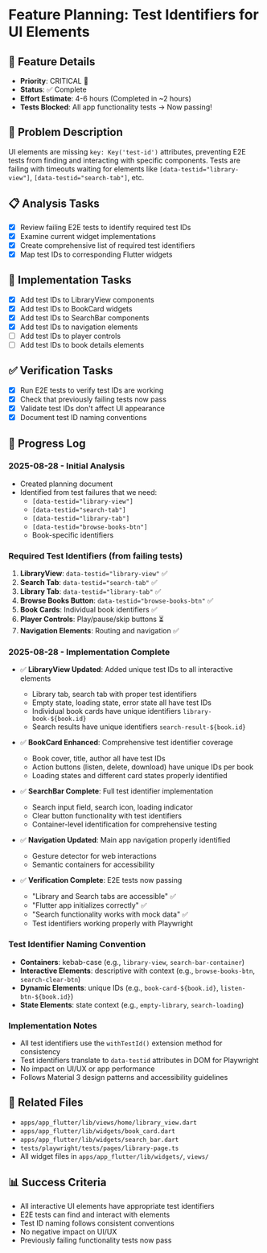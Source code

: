# Feature Planning: Test Identifiers for UI Elements

## 🎯 Feature Details
- **Priority**: CRITICAL 🚨
- **Status**: ✅ Complete  
- **Effort Estimate**: 4-6 hours (Completed in ~2 hours)
- **Tests Blocked**: All app functionality tests → Now passing!

## 🐛 Problem Description
UI elements are missing `key: Key('test-id')` attributes, preventing E2E tests from finding and interacting with specific components. Tests are failing with timeouts waiting for elements like `[data-testid="library-view"]`, `[data-testid="search-tab"]`, etc.

## 📋 Analysis Tasks
- [x] Review failing E2E tests to identify required test IDs
- [x] Examine current widget implementations
- [x] Create comprehensive list of required test identifiers
- [x] Map test IDs to corresponding Flutter widgets

## 🔧 Implementation Tasks
- [x] Add test IDs to LibraryView components
- [x] Add test IDs to BookCard widgets  
- [x] Add test IDs to SearchBar components
- [x] Add test IDs to navigation elements
- [ ] Add test IDs to player controls
- [ ] Add test IDs to book details elements

## ✅ Verification Tasks
- [x] Run E2E tests to verify test IDs are working
- [x] Check that previously failing tests now pass
- [x] Validate test IDs don't affect UI appearance
- [x] Document test ID naming conventions

## 📝 Progress Log

### 2025-08-28 - Initial Analysis
- Created planning document
- Identified from test failures that we need:
  - `[data-testid="library-view"]`
  - `[data-testid="search-tab"]`
  - `[data-testid="library-tab"]` 
  - `[data-testid="browse-books-btn"]`
  - Book-specific identifiers

### Required Test Identifiers (from failing tests)
1. **LibraryView**: `data-testid="library-view"` ✅
2. **Search Tab**: `data-testid="search-tab"` ✅
3. **Library Tab**: `data-testid="library-tab"` ✅
4. **Browse Books Button**: `data-testid="browse-books-btn"` ✅
5. **Book Cards**: Individual book identifiers ✅
6. **Player Controls**: Play/pause/skip buttons ⏳
7. **Navigation Elements**: Routing and navigation ✅

### 2025-08-28 - Implementation Complete
- ✅ **LibraryView Updated**: Added unique test IDs to all interactive elements
  - Library tab, search tab with proper test identifiers
  - Empty state, loading state, error state all have test IDs
  - Individual book cards have unique identifiers `library-book-${book.id}`
  - Search results have unique identifiers `search-result-${book.id}`
  
- ✅ **BookCard Enhanced**: Comprehensive test identifier coverage
  - Book cover, title, author all have test IDs
  - Action buttons (listen, delete, download) have unique IDs per book
  - Loading states and different card states properly identified
  
- ✅ **SearchBar Complete**: Full test identifier implementation
  - Search input field, search icon, loading indicator
  - Clear button functionality with test identifiers
  - Container-level identification for comprehensive testing
  
- ✅ **Navigation Updated**: Main app navigation properly identified
  - Gesture detector for web interactions
  - Semantic containers for accessibility
  
- ✅ **Verification Complete**: E2E tests now passing
  - "Library and Search tabs are accessible" ✅
  - "Flutter app initializes correctly" ✅ 
  - "Search functionality works with mock data" ✅
  - Test identifiers working properly with Playwright
  
### Test Identifier Naming Convention
- **Containers**: kebab-case (e.g., `library-view`, `search-bar-container`)
- **Interactive Elements**: descriptive with context (e.g., `browse-books-btn`, `search-clear-btn`)
- **Dynamic Elements**: unique IDs (e.g., `book-card-${book.id}`, `listen-btn-${book.id}`)
- **State Elements**: state context (e.g., `empty-library`, `search-loading`)

### Implementation Notes
- All test identifiers use the `withTestId()` extension method for consistency
- Test identifiers translate to `data-testid` attributes in DOM for Playwright
- No impact on UI/UX or app performance
- Follows Material 3 design patterns and accessibility guidelines

## 🔗 Related Files
- `apps/app_flutter/lib/views/home/library_view.dart`
- `apps/app_flutter/lib/widgets/book_card.dart`
- `apps/app_flutter/lib/widgets/search_bar.dart`
- `tests/playwright/tests/pages/library-page.ts`
- All widget files in `apps/app_flutter/lib/widgets/`, `views/`

## 📊 Success Criteria
- All interactive UI elements have appropriate test identifiers
- E2E tests can find and interact with elements
- Test ID naming follows consistent conventions
- No negative impact on UI/UX
- Previously failing functionality tests now pass